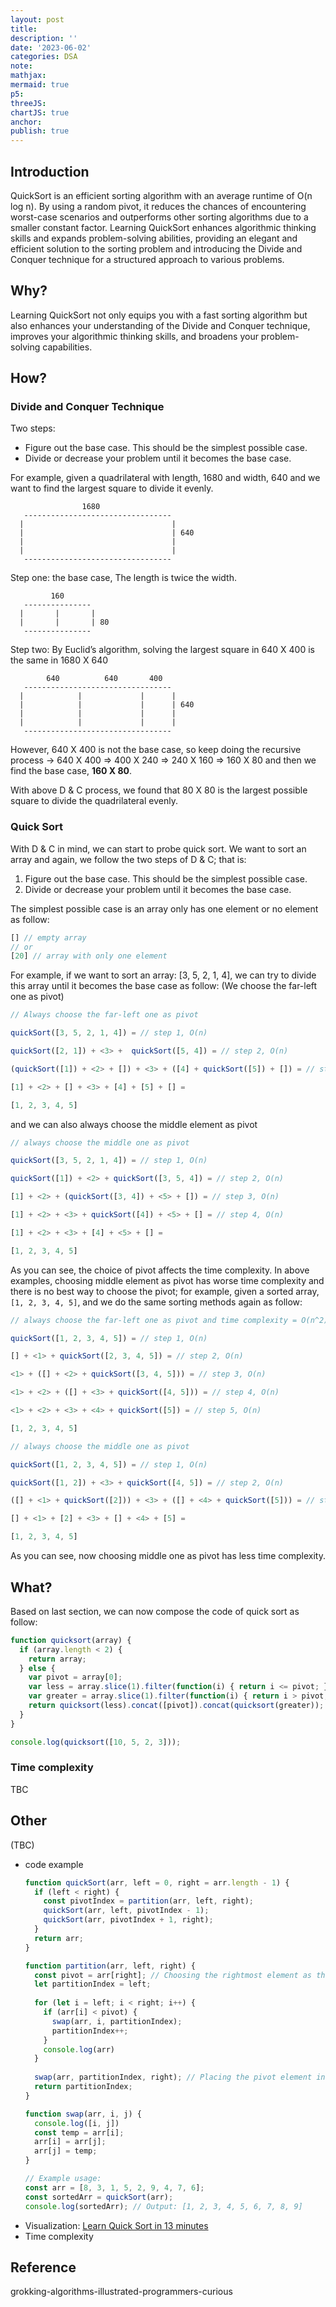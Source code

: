 ```yaml
---
layout: post
title:
description: ''
date: '2023-06-02'
categories: DSA
note:
mathjax:
mermaid: true
p5:
threeJS:
chartJS: true
anchor:
publish: true
---
```


## Introduction

QuickSort is an efficient sorting algorithm with an average runtime of O(n log n). By using a random pivot, it reduces the chances of encountering worst-case scenarios and outperforms other sorting algorithms due to a smaller constant factor. Learning QuickSort enhances algorithmic thinking skills and expands problem-solving abilities, providing an elegant and efficient solution to the sorting problem and introducing the Divide and Conquer technique for a structured approach to various problems.

## Why?

Learning QuickSort not only equips you with a fast sorting algorithm but also enhances your understanding of the Divide and Conquer technique, improves your algorithmic thinking skills, and broadens your problem-solving capabilities.

## How?

### Divide and Conquer Technique

Two steps:
* Figure out the base case. This should be the simplest possible case.
* Divide or decrease your problem until it becomes the base case.

For example, given a quadrilateral with length, 1680 and width, 640 and we want to find the largest square to divide it evenly.

```
                1680
   ---------------------------------
  |                                 |
  |                                 | 640
  |                                 |
  |                                 |
   ---------------------------------
```

Step one: the base case, The length is twice the width.

```
         160
   ---------------
  |       |       | 
  |       |       | 80
   ---------------

```

Step two: By Euclid’s algorithm, solving the largest square in 640 X 400 is the same in 1680 X 640

```
        640          640       400
   ---------------------------------
  |            |             |      |
  |            |             |      | 640
  |            |             |      |
  |            |             |      |
   ---------------------------------
```

However, 640 X 400 is not the base case, so keep doing the recursive process -> 640 X 400 => 400 X 240 => 240 X 160 => 160 X 80 and then we find the base case, **160 X 80**.

With above D & C process, we found that 80 X 80 is the largest possible square to divide the quadrilateral evenly.

### Quick Sort

With D & C in mind, we can start to probe quick sort. We want to sort an array and again, we follow the two steps of D & C; that is:

1. Figure out the base case. This should be the simplest possible case.
2. Divide or decrease your problem until it becomes the base case.

The simplest possible case is an array only has one element or no element as follow:

```javascript
[] // empty array
// or
[20] // array with only one element
```

For example, if we want to sort an array: [3, 5, 2, 1, 4], we can try to divide this array until it becomes the base case as follow: (We choose the far-left one  as pivot)

```javascript
// Always choose the far-left one as pivot

quickSort([3, 5, 2, 1, 4]) = // step 1, O(n)

quickSort([2, 1]) + <3> +  quickSort([5, 4]) = // step 2, O(n)

(quickSort([1]) + <2> + []) + <3> + ([4] + quickSort([5]) + []) = // step 3, O(n)

[1] + <2> + [] + <3> + [4] + [5] + [] =

[1, 2, 3, 4, 5]
```

and we can also always choose the middle element as pivot

```javascript
// always choose the middle one as pivot

quickSort([3, 5, 2, 1, 4]) = // step 1, O(n)

quickSort([1]) + <2> + quickSort([3, 5, 4]) = // step 2, O(n)

[1] + <2> + (quickSort([3, 4]) + <5> + []) = // step 3, O(n)

[1] + <2> + <3> + quickSort([4]) + <5> + [] = // step 4, O(n)

[1] + <2> + <3> + [4] + <5> + [] =

[1, 2, 3, 4, 5]
```

As you can see, the choice of pivot affects the time complexity. In above examples, choosing middle element as pivot has worse time complexity and there is no best way to choose the pivot; for example, given a sorted array, `[1, 2, 3, 4, 5]`, and we do the same sorting methods again as follow:

```javascript
// always choose the far-left one as pivot and time complexity = O(n^2)

quickSort([1, 2, 3, 4, 5]) = // step 1, O(n)

[] + <1> + quickSort([2, 3, 4, 5]) = // step 2, O(n)

<1> + ([] + <2> + quickSort([3, 4, 5])) = // step 3, O(n)

<1> + <2> + ([] + <3> + quickSort([4, 5])) = // step 4, O(n)

<1> + <2> + <3> + <4> + quickSort([5]) = // step 5, O(n)

[1, 2, 3, 4, 5]

// always choose the middle one as pivot

quickSort([1, 2, 3, 4, 5]) = // step 1, O(n)

quickSort([1, 2]) + <3> + quickSort([4, 5]) = // step 2, O(n)

([] + <1> + quickSort([2])) + <3> + ([] + <4> + quickSort([5])) = // step 3, O(n)

[] + <1> + [2] + <3> + [] + <4> + [5] =

[1, 2, 3, 4, 5]
```

As you can see, now choosing middle one as pivot has less time complexity.

## What?

Based on last section, we can now compose the code of quick sort as follow:

```javascript
function quicksort(array) {
  if (array.length < 2) {
    return array;
  } else {
    var pivot = array[0];
    var less = array.slice(1).filter(function(i) { return i <= pivot; });
    var greater = array.slice(1).filter(function(i) { return i > pivot; });
    return quicksort(less).concat([pivot]).concat(quicksort(greater));
  }
}

console.log(quicksort([10, 5, 2, 3]));
```

### Time complexity

TBC

## Other

(TBC)

* code example
  ```javascript
  function quickSort(arr, left = 0, right = arr.length - 1) {
    if (left < right) {
      const pivotIndex = partition(arr, left, right);
      quickSort(arr, left, pivotIndex - 1);
      quickSort(arr, pivotIndex + 1, right);
    }
    return arr;
  }
  
  function partition(arr, left, right) {
    const pivot = arr[right]; // Choosing the rightmost element as the pivot
    let partitionIndex = left;
    
    for (let i = left; i < right; i++) {
      if (arr[i] < pivot) {
        swap(arr, i, partitionIndex);
        partitionIndex++;
      }
      console.log(arr)
    }
    
    swap(arr, partitionIndex, right); // Placing the pivot element in its correct position
    return partitionIndex;
  }
  
  function swap(arr, i, j) {
    console.log([i, j])
    const temp = arr[i];
    arr[i] = arr[j];
    arr[j] = temp;
  }
  
  // Example usage:
  const arr = [8, 3, 1, 5, 2, 9, 4, 7, 6];
  const sortedArr = quickSort(arr);
  console.log(sortedArr); // Output: [1, 2, 3, 4, 5, 6, 7, 8, 9]
  ```
* Visualization: [Learn Quick Sort in 13 minutes](https://www.youtube.com/watch?v=Vtckgz38QHs)
* Time complexity

## Reference

grokking-algorithms-illustrated-programmers-curious
